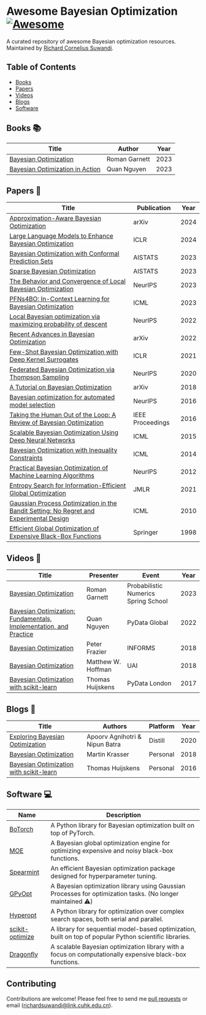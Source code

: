 # Awesome Bayesian Optimization [![Awesome](https://cdn.rawgit.com/sindresorhus/awesome/d7305f38d29fed78fa85652e3a63e154dd8e8829/media/badge.svg)](https://github.com/sindresorhus/awesome)
A curated repository of awesome Bayesian optimization resources. Maintained by [Richard Cornelius Suwandi](https://richardcsuwandi.github.io/).

## Table of Contents
- [Books](#books)
- [Papers](#papers)
- [Videos](#videos)
- [Blogs](#blogs)
- [Software](#software)

## Books 📚
| Title                                       | Author      | Year |
|---------------------------------------------|-------------|------|
| [Bayesian Optimization](https://bayesoptbook.com/) | Roman Garnett | 2023 |
| [Bayesian Optimization in Action](https://www.manning.com/books/bayesian-optimization-in-action) | Quan Nguyen  | 2023 |

## Papers 📄
| Title                                                                                                      | Publication               | Year |
|------------------------------------------------------------------------------------------------------------|---------------------------|------|
| [Approximation-Aware Bayesian Optimization](https://arxiv.org/abs/2406.04308) | arXiv | 2024 |
| [Large Language Models to Enhance Bayesian Optimization]([https://arxiv.org/abs/2402.03921](https://openreview.net/pdf?id=OOxotBmGol)) | ICLR | 2024 |
| [Bayesian Optimization with Conformal Prediction Sets](https://proceedings.mlr.press/v206/stanton23a.html) | AISTATS                   | 2023 |
| [Sparse Bayesian Optimization](https://proceedings.mlr.press/v206/liu23b/liu23b.pdf) | AISTATS | 2023 |
| [The Behavior and Convergence of Local Bayesian Optimization](https://proceedings.neurips.cc/paper_files/paper/2023/file/e8f4eae0a41cab67fdead3aa6b77f083-Paper-Conference.pdf) | NeurIPS | 2023 |
| [PFNs4BO: In-Context Learning for Bayesian Optimization](https://proceedings.mlr.press/v202/muller23a/muller23a.pdf) | ICML | 2023 |
| [Local Bayesian optimization via maximizing probability of descent](https://proceedings.neurips.cc/paper_files/paper/2022/file/555479a201da27c97aaeed842d16ca49-Paper-Conference.pdf) | NeurIPS | 2022 |
| [Recent Advances in Bayesian Optimization](https://arxiv.org/abs/2206.03301)                               | arXiv                     | 2022 |
| [Few-Shot Bayesian Optimization with Deep Kernel Surrogates](https://openreview.net/pdf?id=bJxgv5C3sYc) | ICLR | 2021 |
| [Federated Bayesian Optimization via Thompson Sampling](https://proceedings.neurips.cc/paper/2020/file/6dfe08eda761bd321f8a9b239f6f4ec3-Paper.pdf) | NeurIPS | 2020 |
| [A Tutorial on Bayesian Optimization](https://arxiv.org/abs/1807.02811)                                    | arXiv                     | 2018 |
| [Bayesian optimization for automated model selection](https://papers.nips.cc/paper_files/paper/2016/file/3bbfdde8842a5c44a0323518eec97cbe-Paper.pdf) | NeurIPS | 2016 |
| [Taking the Human Out of the Loop: A Review of Bayesian Optimization](https://ieeexplore.ieee.org/document/7352306/) | IEEE Proceedings         | 2016 |
| [Scalable Bayesian Optimization Using Deep Neural Networks](https://proceedings.mlr.press/v37/snoek15)     | ICML | 2015 |
| [Bayesian Optimization with Inequality Constraints](https://proceedings.mlr.press/v32/gardner14) | ICML | 2014 |
| [Practical Bayesian Optimization of Machine Learning Algorithms](https://papers.nips.cc/paper_files/paper/2012/hash/05311655a15b75fab86956663e1819cd-Abstract.html) | NeurIPS | 2012 |
| [Entropy Search for Information-Efficient Global Optimization](https://jmlr.csail.mit.edu/papers/volume13/hennig12a/hennig12a.pdf) | JMLR | 2021 |
| [Gaussian Process Optimization in the Bandit Setting: No Regret and Experimental Design](https://icml.cc/Conferences/2010/papers/422.pdf) | ICML | 2010 |
| [Efficient Global Optimization of Expensive Black-Box Functions](https://link.springer.com/article/10.1023/A:1008306431147) | Springer | 1998|

## Videos 🎥
| Title                                                                                           | Presenter            | Event                             | Year |
|-------------------------------------------------------------------------------------------------|----------------------|-----------------------------------|------|
| [Bayesian Optimization](https://www.youtube.com/watch?v=wZODGJzKmD0)                            | Roman Garnett        | Probabilistic Numerics Spring School | 2023 |
| [Bayesian Optimization: Fundamentals, Implementation, and Practice](https://youtu.be/ImXOdgEgaTM?si=EsH6FO-Hzw6A3nra) | Quan Nguyen          | PyData Global                     | 2022 |
| [Bayesian Optimization](https://www.youtube.com/watch?v=c4KKvyWW_Xk)                            | Peter Frazier        | INFORMS                           | 2018 |
| [Bayesian Optimization](https://www.youtube.com/watch?v=C5nqEHpdyoE&list=PLwUqqMt5en7e9W1H7t2wbfmyqKpxXu_jG&index=6) | Matthew W. Hoffman   | UAI                               | 2018 |
| [Bayesian Optimization with scikit-learn](https://www.youtube.com/watch?v=jtRPxRnOXnk&list=PLwUqqMt5en7e9W1H7t2wbfmyqKpxXu_jG&index=8) | Thomas Huijskens      | PyData London                     | 2017 |

## Blogs 📝
| Title                                                                                       | Authors                        | Platform | Year |
|---------------------------------------------------------------------------------------------|--------------------------------|----------|------|
| [Exploring Bayesian Optimization](https://distill.pub/2020/bayesian-optimization/)          | Apoorv Agnihotri & Nipun Batra | Distill  | 2020 |
| [Bayesian Optimization](http://krasserm.github.io/2018/03/21/bayesian-optimization/)        | Martin Krasser                 | Personal | 2018 |
| [Bayesian Optimization with scikit-learn](https://thuijskens.github.io/2016/12/29/bayesian-optimisation/) | Thomas Huijskens              | Personal | 2016 |

## Software 💻
| Name                              | Description                                                                                        |
|-----------------------------------|----------------------------------------------------------------------------------------------------|
| [BoTorch](https://botorch.org/)   | A Python library for Bayesian optimization built on top of PyTorch.                                | 
| [MOE](https://github.com/Yelp/MOE) | A Bayesian global optimization engine for optimizing expensive and noisy black-box functions.     | 
| [Spearmint](https://github.com/HIPS/Spearmint) | An efficient Bayesian optimization package designed for hyperparameter tuning.        | 
| [GPyOpt](https://github.com/SheffieldML/GPyOpt) | A Bayesian optimization library using Gaussian Processes for optimization tasks. (No longer maintained ⚠️)                     |    
| [Hyperopt](http://hyperopt.github.io/hyperopt/) | A Python library for optimization over complex search spaces, both serial and parallel.                                     | 
| [scikit-optimize](https://scikit-optimize.github.io/) | A library for sequential model-based optimization, built on top of popular Python scientific libraries. |
| [Dragonfly](https://github.com/dragonfly/dragonfly) | A scalable Bayesian optimization library with a focus on computationally expensive black-box functions. |


## Contributing
Contributions are welcome! Please feel free to send me [pull requests](https://github.com/richardcsuwandi/awesome-bo/pulls) or email (richardsuwandi@link.cuhk.edu.cn).
